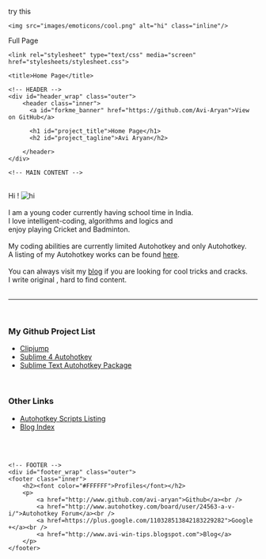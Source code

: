 try this

    <img src="images/emoticons/cool.png" alt="hi" class="inline"/>

Full Page 

<!DOCTYPE html>
<html>

  <head>
    <meta charset='utf-8' />
    <meta http-equiv="X-UA-Compatible" content="chrome=1" />
    <meta name="description" content="Home Page : My Github Web" />

    <link rel="stylesheet" type="text/css" media="screen" href="stylesheets/stylesheet.css">

    <title>Home Page</title>
  </head>

  <body>

    <!-- HEADER -->
    <div id="header_wrap" class="outer">
        <header class="inner">
          <a id="forkme_banner" href="https://github.com/Avi-Aryan">View on GitHub</a>

          <h1 id="project_title">Home Page</h1>
          <h2 id="project_tagline">Avi Aryan</h2>

        </header>
    </div>

    <!-- MAIN CONTENT -->
<div id="main_content_wrap" class="outer">
    <section id="main_content" class="inner">
    <br />
    Hi ! <img src="images/emoticons/cool.png" alt="hi" class="inline"/><br /><br />
    I am a young coder currently having school time in India.<br />
    I love intelligent-coding, algorithms and logics and<br />
    enjoy playing Cricket and Badminton.<br />
    <br />
    My coding abilities are currently limited Autohotkey and only Autohotkey.<br />
    A listing of my Autohotkey works can be found <a href="Autohotkey.html">here</a>.<br />
    <br />
    You can always visit my <a href="http://www.avi-win-tips.blogspot.com">blog</a> if you are looking for cool tricks and cracks.<br />
    I write original , hard to find content.<br />
    <br />
    <hr><br />
    <h3>My Github Project List</h3>
    <ul>
    <li><a href="https://github.com/Avi-Aryan/Clipjump">Clipjump</a>
    <li><a href="https://github.com/Avi-Aryan/Sublime4Autohotkey">Sublime 4 Autohotkey</a>
    <li><a href="https://github.com/Avi-Aryan/AutoHotKey">Sublime Text Autohotkey Package</a>
    </ul><br />
    <h3>Other Links</h3>
    <ul>
    <li><a href="Autohotkey.html">Autohotkey Scripts Listing</a>
    <li><a href="http://avi-win-tips.blogspot.in/p/my-autohotkey.html">Blog Index</a>
    </ul>
    <br /><br />
    </section>
</div>

    <!-- FOOTER -->
    <div id="footer_wrap" class="outer">
    <footer class="inner">
        <h2><font color="#FFFFFF">Profiles</font></h2>
        <p>
            <a href="http://www.github.com/avi-aryan">Github</a><br />
            <a href="http://www.autohotkey.com/board/user/24563-a-v-i/">Autohotkey Forum</a><br />
            <a href=https://plus.google.com/110328513842183229282">Google +</a><br />
            <a href="http://www.avi-win-tips.blogspot.com">Blog</a>
        </p>
    </footer>



  </body>
</html>
